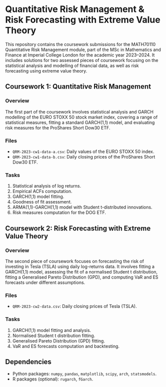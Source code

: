 # Quantitative Risk Management & Risk Forecasting with Extreme Value Theory

This repository contains the coursework submissions for the MATH70110 Quantitative Risk Management module, part of the MSc in Mathematics and Finance at Imperial College London for the academic year 2023–2024. It includes solutions for two assessed pieces of coursework focusing on the statistical analysis and modelling of financial data, as well as risk forecasting using extreme value theory.

## Coursework 1: Quantitative Risk Management

### Overview
The first part of the coursework involves statistical analysis and GARCH modelling of the EURO STOXX 50 stock market index, covering a range of statistical measures, fitting a standard GARCH(1,1) model, and evaluating risk measures for the ProShares Short Dow30 ETF.

### Files
- `QRM-2023-cw1-data-a.csv`: Daily values of the EURO STOXX 50 index.
- `QRM-2023-cw1-data-b.csv`: Daily closing prices of the ProShares Short Dow30 ETF.

### Tasks
1. Statistical analysis of log returns.
2. Empirical ACFs computation.
3. GARCH(1,1) model fitting.
4. Goodness of fit assessment.
5. ARMA(1,1)-GARCH(1,1) model with Student t-distributed innovations.
6. Risk measures computation for the DOG ETF.

## Coursework 2: Risk Forecasting with Extreme Value Theory

### Overview
The second piece of coursework focuses on forecasting the risk of investing in Tesla (TSLA) using daily log-returns data. It involves fitting a GARCH(1,1) model, assessing the fit of a normalised Student t distribution, fitting a Generalised Pareto Distribution (GPD), and computing VaR and ES forecasts under different assumptions.

### Files
- `QRM-2023-cw2-data.csv`: Daily closing prices of Tesla (TSLA).

### Tasks
1. GARCH(1,1) model fitting and analysis.
2. Normalised Student t distribution fitting.
3. Generalised Pareto Distribution (GPD) fitting.
4. VaR and ES forecasts computation and backtesting.


## Dependencies

- Python packages: `numpy`, `pandas`, `matplotlib`, `scipy`, `arch`, `statsmodels`.
- R packages (optional): `rugarch`, `fGarch`.


